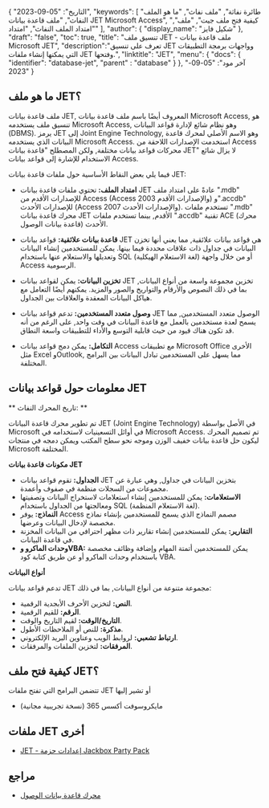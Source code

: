 {
"التاريخ": "05-09-2023",
  "keywords": [
"طائرة نفاثة",
"ملف نفاث",
"ما هو الملف النفاث",
"ملف قاعدة بيانات JET Microsoft Access",
"كيفية فتح ملف جيت",
"ملف",
"امتداد الملف النفاث",
"امتداد"
],
  "author": {
"display_name": "شكيل فايز"
},
"draft": "false",
"toc": true,
"title": "تنسيق ملف JET - ملف قاعدة بيانات Microsoft JET",
  "description":"تعرف على تنسيق JET وواجهات برمجة التطبيقات التي يمكنها إنشاء ملفات JET وفتحها.",
"linktitle": "JET",
  "menu": {
    "docs": {
      "identifier": "database-jet",
"parent" : "database"
}
},
"آخر مود": "05-09-2023"
}

## ما هو ملف JET؟

ملف قاعدة بيانات JET, المعروف أيضًا باسم ملف قاعدة بيانات Microsoft Access, هو تنسيق ملف يستخدمه Microsoft Access, وهو نظام شائع لإدارة قواعد البيانات (DBMS). يرمز JET إلى Joint Engine Technology, وهو الاسم الأصلي لمحرك قاعدة البيانات الذي يستخدمه Microsoft Access. استخدمت الإصدارات اللاحقة من Access محركات قواعد بيانات مختلفة, ولكن المصطلح "قاعدة بيانات JET" لا يزال شائع الاستخدام للإشارة إلى قواعد بيانات Access.

فيما يلي بعض النقاط الأساسية حول ملفات قاعدة بيانات JET:

- **امتداد الملف:** تحتوي ملفات قاعدة بيانات JET عادةً على امتداد ملف ".mdb" للإصدارات الأقدم من Access (Access 2003 والإصدارات الأقدم) و".accdb" للإصدارات الأحدث (Access 2007 والإصدارات الأحدث). تستخدم ملفات ".mdb" محرك قاعدة بيانات JET الأقدم, بينما تستخدم ملفات ".accdb" تقنية ACE (محرك قاعدة بيانات الوصول) الأحدث.

- **قاعدة بيانات علائقية:** قواعد بيانات JET هي قواعد بيانات علائقية, مما يعني أنها تخزن البيانات في جداول ذات علاقات محددة فيما بينها. يمكن للمستخدمين إنشاء البيانات وتعديلها والاستعلام عنها باستخدام SQL (لغة الاستعلام الهيكلية) أو من خلال واجهة Access الرسومية.

- **تخزين البيانات:** يمكن لقواعد بيانات JET تخزين مجموعة واسعة من أنواع البيانات, بما في ذلك النصوص والأرقام والتواريخ والصور والمزيد. يمكنهم أيضًا التعامل مع هياكل البيانات المعقدة والعلاقات بين الجداول.

- **وصول متعدد المستخدمين:** تدعم قواعد بيانات JET الوصول متعدد المستخدمين, مما يسمح لعدة مستخدمين بالعمل مع قاعدة البيانات في وقت واحد, على الرغم من أنه قد تكون هناك قيود من حيث قابلية التوسع والأداء للتطبيقات واسعة النطاق.

- **التكامل:** يمكن دمج قواعد بيانات Access مع تطبيقات Microsoft Office الأخرى مثل Excel وOutlook, مما يسهل على المستخدمين تبادل البيانات بين البرامج المختلفة.

## معلومات حول قواعد بيانات JET

** تاريخ المحرك النفاث: **

تم تطوير محرك قاعدة البيانات JET (Joint Engine Technology) في الأصل بواسطة Microsoft في أوائل التسعينيات لاستخدامه في Microsoft Access. تم تصميم المحرك ليكون حل قاعدة بيانات خفيف الوزن وموجه نحو سطح المكتب ويمكن دمجه في منتجات Microsoft المختلفة.

**مكونات قاعدة بيانات JET**

- **الجداول:** تقوم قواعد بيانات JET بتخزين البيانات في جداول, وهي عبارة عن مجموعات من السجلات منظمة في صفوف وأعمدة.
- **الاستعلامات:** يمكن للمستخدمين إنشاء استعلامات لاستخراج البيانات وتصفيتها ومعالجتها من الجداول باستخدام SQL (لغة الاستعلام المنظمة).
- **النماذج:** يوفر Access مصمم النماذج الذي يسمح للمستخدمين بإنشاء نماذج مخصصة لإدخال البيانات وعرضها.
- **التقارير:** يمكن للمستخدمين إنشاء تقارير ذات مظهر احترافي من البيانات المخزنة في قاعدة البيانات.
- **وحدات الماكرو وVBA:** يمكن للمستخدمين أتمتة المهام وإضافة وظائف مخصصة باستخدام وحدات الماكرو أو عن طريق كتابة كود VBA.

**أنواع البيانات**

تدعم قواعد بيانات JET مجموعة متنوعة من أنواع البيانات, بما في ذلك:

- **النص:** لتخزين الأحرف الأبجدية الرقمية.
- **الرقم:** للقيم الرقمية.
- **التاريخ/الوقت:** لقيم التاريخ والوقت.
- **مذكرة:** للنص أو الملاحظات الأطول.
- **ارتباط تشعبي:** لروابط الويب وعناوين البريد الإلكتروني.
- **المرفقات:** لتخزين الملفات والمرفقات.

## كيفية فتح ملف JET؟

تتضمن البرامج التي تفتح ملفات JET أو تشير إليها

- مايكروسوفت أكسس 365 (نسخة تجريبية مجانية)

## ملفات JET أخرى

- [JET - إعدادات حزمة Jackbox Party Pack](/ar/settings/jet/)


## مراجع
* [محرك قاعدة بيانات الوصول](https://en.wikipedia.org/wiki/Access_Database_Engine)

